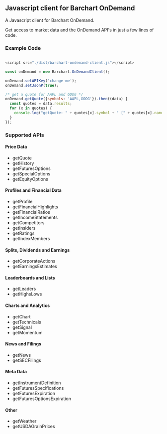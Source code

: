 ## Javascript client for Barchart OnDemand

A Javascript client for Barchart OnDemand.

Get access to market data and the OnDemand API's in just a few lines of code.

### Example Code

```javascript

<script src="./dist/barchart-ondemand-client.js"></script>

const onDemand = new Barchart.OnDemandClient();

onDemand.setAPIKey('change-me');
onDemand.setJsonP(true);

/* get a quote for AAPL and GOOG */
onDemand.getQuote({symbols: 'AAPL,GOOG'}).then((data) {
  const quotes = data.results;
  for (x in quotes) {
    console.log("getQuote: " + quotes[x].symbol + " [" + quotes[x].name + "] = " + JSON.stringify(quotes[x]));
  }
});
```

### Supported APIs

#### Price Data
* getQuote
* getHistory
* getFuturesOptions
* getSpecialOptions
* getEquityOptions

#### Profiles and Financial Data
* getProfile
* getFinancialHighlights
* getFinancialRatios 
* getIncomeStatements 
* getCompetitors 
* getInsiders
* getRatings
* getIndexMembers

#### Splits, Dividends and Earnings
* getCorporateActions 
* getEarningsEstimates

#### Leaderboards and Lists
* getLeaders 
* getHighsLows 

#### Charts and Analytics
* getChart
* getTechnicals
* getSignal 
* getMomentum

#### News and Filings
* getNews
* getSECFilings

#### Meta Data
* getInstrumentDefinition 
* getFuturesSpecifications 
* getFuturesExpiration 
* getFuturesOptionsExpiration

#### Other
* getWeather
* getUSDAGrainPrices
